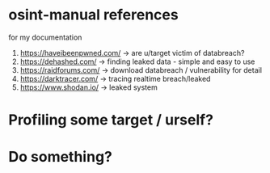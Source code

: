 # osint-manual references

for my documentation

1. https://haveibeenpwned.com/ -> are u/target victim of databreach? 
2. https://dehashed.com/ -> finding leaked data - simple and easy to use
3. https://raidforums.com/ -> download databreach / vulnerability for detail
4. https://darktracer.com/ -> tracing realtime breach/leaked
5. https://www.shodan.io/ -> leaked system

# Profiling some target / urself?

# Do something?
